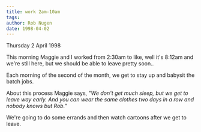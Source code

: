 ```yaml
---
title: work 2am-10am
tags: 
author: Rob Nugen
date: 1998-04-02
---
```


<title>Babysitting</title>

<p class=date>Thursday 2 April 1998</p>
<p>
This morning Maggie and I worked from 2:30am to like, well it's 8:12am and we're still here, but we should be able to leave pretty soon..
<p>
Each morning of the second of the month, we get to stay up and babysit the batch jobs.
<p>
About this process Maggie says, "<em>We don't get much sleep, but we get to leave way early.  And you can wear the same clothes two days in a row and nobody knows but Rob.</em>"
<p>
We're going to do some errands and then watch cartoons after we get to leave.
</p>
